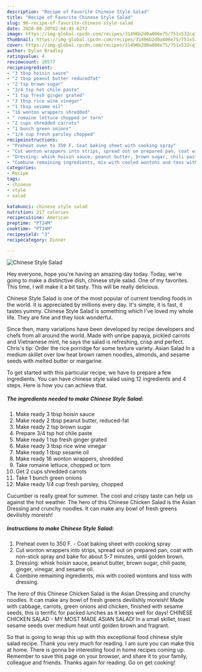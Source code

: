 ```yaml
---
description: "Recipe of Favorite Chinese Style Salad"
title: "Recipe of Favorite Chinese Style Salad"
slug: 96-recipe-of-favorite-chinese-style-salad
date: 2020-08-20T02:04:45.627Z
image: https://img-global.cpcdn.com/recipes/31496b2d0a806e75/751x532cq70/chinese-style-salad-recipe-main-photo.jpg
thumbnail: https://img-global.cpcdn.com/recipes/31496b2d0a806e75/751x532cq70/chinese-style-salad-recipe-main-photo.jpg
cover: https://img-global.cpcdn.com/recipes/31496b2d0a806e75/751x532cq70/chinese-style-salad-recipe-main-photo.jpg
author: Dylan Bradley
ratingvalue: 4
reviewcount: 20577
recipeingredient:
- "3 tbsp hoisin sauce"
- "2 tbsp peanut butter reducedfat"
- "2 tsp brown sugar"
- "3/4 tsp hot chile paste"
- "1 tsp fresh ginger grated"
- "3 tbsp rice wine vinegar"
- "1 tbsp sesame oil"
- "16 wonton wrappers shredded"
- " romaine lettuce chopped or torn"
- "2 cups shredded carrots"
- "1 bunch green onions"
- "1/4 cup fresh parsley chopped"
recipeinstructions:
- "Preheat oven to 350 F. Coat baking sheet with cooking spray"
- "Cut wonton wrappers into strips, spread out on prepared pan, coat with non-stick spray and bake for about 5-7 minutes, until golden brown."
- "Dressing: whisk hoisin sauce, peanut butter, brown sugar, chili paste, ginger, vinegar, and sesame oil."
- "Combine remaining ingredients, mix with cooled wontons and toss with dressing."
categories:
- Recipe
tags:
- chinese
- style
- salad

katakunci: chinese style salad 
nutrition: 217 calories
recipecuisine: American
preptime: "PT24M"
cooktime: "PT34M"
recipeyield: "3"
recipecategory: Dinner

---
```



![Chinese Style Salad](https://img-global.cpcdn.com/recipes/31496b2d0a806e75/751x532cq70/chinese-style-salad-recipe-main-photo.jpg)

Hey everyone, hope you're having an amazing day today. Today, we're going to make a distinctive dish, chinese style salad. One of my favorites. This time, I will make it a bit tasty. This will be really delicious.

Chinese Style Salad is one of the most popular of current trending foods in the world. It is appreciated by millions every day. It's simple, it is fast, it tastes yummy. Chinese Style Salad is something which I've loved my whole life. They are fine and they look wonderful.

Since then, many variations have been developed by recipe developers and chefs from all around the world. Made with unripe papaya, pickled carrots and Vietnamese mint, he says the salad is refreshing, crisp and perfect. Chris&#39;s tip: Order the rice porridge for some texture variety. Asian Salad In a medium skillet over low heat brown ramen noodles, almonds, and sesame seeds with melted butter or margarine.


To get started with this particular recipe, we have to prepare a few ingredients. You can have chinese style salad using 12 ingredients and 4 steps. Here is how you can achieve that.

<!--inarticleads1-->

##### The ingredients needed to make Chinese Style Salad:

1. Make ready 3 tbsp hoisin sauce
1. Make ready 2 tbsp peanut butter, reduced-fat
1. Make ready 2 tsp brown sugar
1. Prepare 3/4 tsp hot chile paste
1. Make ready 1 tsp fresh ginger grated
1. Make ready 3 tbsp rice wine vinegar
1. Make ready 1 tbsp sesame oil
1. Make ready 16 wonton wrappers, shredded
1. Take  romaine lettuce, chopped or torn
1. Get 2 cups shredded carrots
1. Take 1 bunch green onions
1. Make ready 1/4 cup fresh parsley, chopped


Cucumber is really great for summer. The cool and crispy taste can help us against the hot weather. The hero of this Chinese Chicken Salad is the Asian Dressing and crunchy noodles. It can make any bowl of fresh greens devilishly moreish! 

<!--inarticleads2-->

##### Instructions to make Chinese Style Salad:

1. Preheat oven to 350 F. - Coat baking sheet with cooking spray
1. Cut wonton wrappers into strips, spread out on prepared pan, coat with non-stick spray and bake for about 5-7 minutes, until golden brown.
1. Dressing: whisk hoisin sauce, peanut butter, brown sugar, chili paste, ginger, vinegar, and sesame oil.
1. Combine remaining ingredients, mix with cooled wontons and toss with dressing.


The hero of this Chinese Chicken Salad is the Asian Dressing and crunchy noodles. It can make any bowl of fresh greens devilishly moreish! Made with cabbage, carrots, green onions and chicken, finished with sesame seeds, this is terrific for packed lunches as it keeps well for days! CHINESE CHICKEN SALAD - MY MOST MADE ASIAN SALAD! In a small skillet, toast sesame seeds over medium heat until golden brown and fragrant. 

So that is going to wrap this up with this exceptional food chinese style salad recipe. Thank you very much for reading. I am sure you can make this at home. There is gonna be interesting food in home recipes coming up. Remember to save this page on your browser, and share it to your family, colleague and friends. Thanks again for reading. Go on get cooking!
